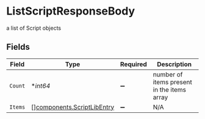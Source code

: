 # ListScriptResponseBody

a list of Script objects


## Fields

| Field                                                                    | Type                                                                     | Required                                                                 | Description                                                              |
| ------------------------------------------------------------------------ | ------------------------------------------------------------------------ | ------------------------------------------------------------------------ | ------------------------------------------------------------------------ |
| `Count`                                                                  | **int64*                                                                 | :heavy_minus_sign:                                                       | number of items present in the items array                               |
| `Items`                                                                  | [][components.ScriptLibEntry](../../models/components/scriptlibentry.md) | :heavy_minus_sign:                                                       | N/A                                                                      |
